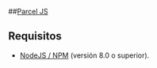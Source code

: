 ##[Parcel JS](https://es.parceljs.org/)

## Requisitos
 - [NodeJS / NPM](https://nodejs.org) (versión 8.0 o superior).
